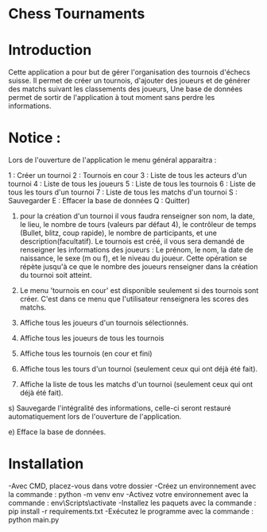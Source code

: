 #                                                                          Chess Tournaments

# Introduction 

Cette application a pour but de gérer l'organisation des tournois d'échecs suisse.
Il permet de créer un tournois, d'ajouter des joueurs et de générer des matchs suivant les classements des joueurs, 
Une base de données permet de sortir de l'application à tout moment sans perdre les informations.

# Notice :

Lors de l'ouverture de l'application le menu général apparaitra :

1 : Créer un tournoi
2 : Tournois en cour
3 : Liste de tous les acteurs d'un tournoi
4 : Liste de tous les joueurs
5 : Liste de tous les tournois
6 : Liste de tous les tours d'un tournoi
7 : Liste de tous les matchs d'un tournoi
S : Sauvegarder
E : Effacer la base de données
Q : Quitter)


1) pour la création d'un tournoi il vous faudra renseigner son nom, la date, le lieu, le nombre de tours (valeurs par défaut 4), le contrôleur de temps (Bullet, blitz, coup rapide), le nombre de participants, et une description(facultatif).
Le tournois est créé, il vous sera demandé de renseigner les informations des joueurs :
 Le prénom, le nom, la date de naissance, le sexe (m ou f), et le niveau du joueur.
 Cette opération se répète jusqu'à ce que le nombre des joueurs renseigner dans la création du tournoi soit atteint.

2) Le menu 'tournois en cour' est disponible seulement si des tournois sont créer.
   C'est dans ce menu que l'utilisateur renseignera les scores des matchs.

3) Affiche tous les joueurs d'un tournois sélectionnés.

4) Affiche tous les joueurs de tous les tournois

5) Affiche tous les tournois (en cour et fini)

6) Affiche tous les tours d'un tournoi (seulement ceux qui ont déjà été fait).

7) Affiche la liste de tous les matchs d'un tournoi (seulement ceux qui ont déjà été fait).

s) Sauvegarde l'intégralité des informations, celle-ci seront restauré automatiquement lors de l'ouverture de l'application.

e) Efface la base de données.


# Installation

-Avec CMD, placez-vous dans votre dossier
-Créez un environnement avec la commande : python -m venv env
-Activez votre environnement avec la commande : env\Scripts\activate
-Installez les paquets avec la commande : pip install -r requirements.txt
-Exécutez le programme avec la commande : python main.py
